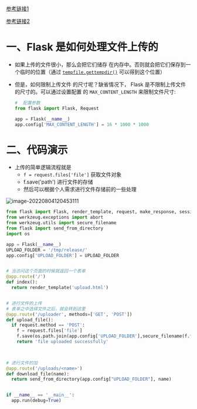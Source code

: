 [参考链接1](https://dormousehole.readthedocs.io/en/latest/patterns/fileuploads.html)

[参考链接2](https://www.w3cschool.cn/flask/flask_url_building.html)

# 一、Flask 是如何处理文件上传的

- 如果上传的文件很小，那么会把它们储存 在内存中。否则就会把它们保存到一个临时的位置（通过 [`tempfile.gettempdir()`](https://docs.python.org/3/library/tempfile.html#tempfile.gettempdir) 可以得到这个位置）

- 但是，如何限制上传文件 的尺寸呢？缺省情况下， Flask 是不限制上传文件的尺寸的。可以通过设置配置 的 `MAX_CONTENT_LENGTH` 来限制文件尺寸:

  ```python
  #  配置参数
  from flask import Flask, Request
  
  app = Flask(__name__)
  app.config['MAX_CONTENT_LENGTH'] = 16 * 1000 * 1000
  ```



# 二、代码演示

- 上传的简单逻辑流程就是
  - `f = request.files['file']` 获取文件对象
  - f.save('path') 进行文件的存储
  - 然后可以根据个人需求进行文件存储前的一些处理

![image-20220804120453111](https://yrecord.oss-cn-hangzhou.aliyuncs.com/picture/202208041204444.png)

```python
from flask import Flask, render_template, request, make_response, session, redirect, url_for, escape, request, flash
from werkzeug.exceptions import abort
from werkzeug.utils import secure_filename
from flask import send_from_directory
import os

app = Flask(__name__)
UPLOAD_FOLDER = '/tmp/release/'
app.config['UPLOAD_FOLDER'] = UPLOAD_FOLDER


# 当访问这个页面的时候就返回一个表单
@app.route('/')
def index():
  return render_template('upload.html')


# 进行文件的上传
# 表单之中选择文件之后，就会转到这里
@app.route('/uploader', methods=['GET', 'POST'])
def upload_file():
  if request.method == 'POST':
    f = request.files['file']
    f.save(os.path.join(app.config['UPLOAD_FOLDER'],secure_filename(f.filename)))  # secure_filename 获取文件名，
    return 'file uploaded successfully'


  
# 进行文件的加
@app.route('/uploads/<name>')
def download_file(name):
  return send_from_directory(app.config["UPLOAD_FOLDER"], name)


if __name__ == '__main__':
  app.run(debug=True)

```

